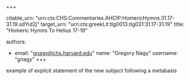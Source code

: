+++


citable_urn: "urn:cts:CHS:Commentaries.AHCIP:HomericHymns.31.17-31.19.sdYid2j"
target_urn: "urn:cts:greekLit:tlg0013.tlg031:31.17-31.19"
title: "Homeric Hymns To Helius 17-19"

authors:
- email: "gnagy@chs.harvard.edu"
  name: "Gregory Nagy"
  username: "gnagy"
+++

<p>example of explicit statement of the new subject following a metabasis</p>